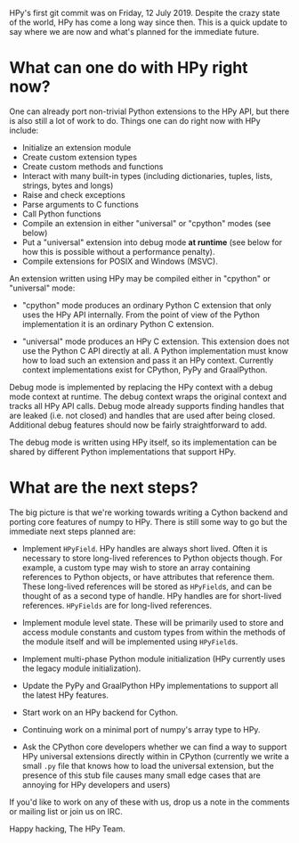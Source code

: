 <!--
.. title: HPy Status Update
.. slug: may-status-update
.. date: 2021-05-07 10:00:00 UTC
.. author: hodgestar
.. tags:
.. category:
.. link:
.. description:
.. type: text
-->


HPy's first git commit was on Friday, 12 July 2019. Despite the crazy state
of the world, HPy has come a long way since then. This is a quick update
to say where we are now and what's planned for the immediate future.

<!--TEASER_END-->

What can one do with HPy right now?
===================================

One can already port non-trivial Python extensions to the HPy API, but
there is also still a lot of work to do. Things one can do right now
with HPy include:

  - Initialize an extension module
  - Create custom extension types
  - Create custom methods and functions
  - Interact with many built-in types (including dictionaries, tuples,
    lists, strings, bytes and longs)
  - Raise and check exceptions
  - Parse arguments to C functions
  - Call Python functions
  - Compile an extension in either "universal" or "cpython" modes (see below)
  - Put a "universal" extension into debug mode **at runtime** (see below
    for how this is possible without a performance penalty).
  - Compile extensions for POSIX and Windows (MSVC).

An extension written using HPy may be compiled either in "cpython" or
"universal" mode:

  - "cpython" mode produces an ordinary Python C extension that only uses
    the HPy API internally. From the point of view of the Python implementation
    it is an ordinary Python C extension.

  - "universal" mode produces an HPy C extension. This extension does not use
    the Python C API directly at all. A Python implementation must know how
    to load such an extension and pass it an HPy context. Currently context
    implementations exist for CPython, PyPy and GraalPython.

Debug mode is implemented by replacing the HPy context with a debug mode
context at runtime. The debug context wraps the original context and tracks
all HPy API calls. Debug mode already supports finding handles that are
leaked (i.e. not closed) and handles that are used after being closed.
Additional debug features should now be fairly straightforward to add.

The debug mode is written using HPy itself, so its implementation can be
shared by different Python implementations that support HPy.


What are the next steps?
========================

The big picture is that we're working towards writing a Cython backend
and porting core features of numpy to HPy. There is still some way to go
but the immediate next steps planned are:

  - Implement ``HPyField``. HPy handles are always short lived. Often it
    is necessary to store long-lived references to Python objects though.
    For example, a custom type may wish to store an array containing
    references to Python objects, or have attributes that reference them.
    These long-lived references will be stored as ``HPyField``s, and can
    be thought of as a second type of handle. HPy handles are for short-lived
    references. ``HPyFields`` are for long-lived references.

  - Implement module level state. These will be primarily used to
    store and access module constants and custom types from within the
    methods of the module itself and will be implemented using ``HPyField``s.

  - Implement multi-phase Python module initialization (HPy currently uses the
    legacy module initialization).

  - Update the PyPy and GraalPython HPy implementations to support all the
    latest HPy features.

  - Start work on an HPy backend for Cython.

  - Continuing work on a minimal port of numpy's array type to HPy.

  - Ask the CPython core developers whether we can find a way to support
    HPy universal extensions directly within in CPython (currently we write
    a small `.py` file that knows how to load the universal extension, but
    the presence of this stub file causes many small edge cases that are
    annoying for HPy developers and users)

If you'd like to work on any of these with us, drop us a note in the
comments or mailing list or join us on IRC.

Happy hacking,
The HPy Team.
